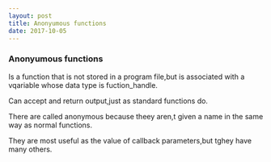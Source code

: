 ```yaml
---
layout: post
title: Anonyumous functions
date: 2017-10-05
---
```

### Anonyumous functions
Is a function that is not stored in a program file,but is associated with a vqariable whose data type is fuction_handle.

Can accept and return output,just as standard functions do.

There are called anonymous because theey aren,t given a name in the same way as normal functions.

They are most useful as the value of callback parameters,but tghey have many others. 


